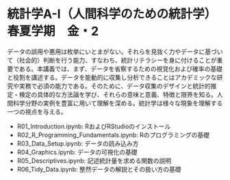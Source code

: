 # 統計学A-I（人間科学のための統計学）　春夏学期　金・2
データの誤用や悪用は枚挙にいとまがない。それらを見抜く力やデータに基づいて（社会的）判断を行う能力、すなわち、統計リテラシーを身に付けることが重要である。本講義では、まず、データを省察するための視覚化および確率の基礎と役割を講述する。データを能動的に収集し分析できることはアカデミックな研究や実務で必須の能力である。そのために、データ収集のデザインと統計的推定・検定の具体的な方法論を学び、それらの意味と意義、特徴と限界を知る。人間科学分野の実例を豊富に用いて理解を深める。統計学は様々な現象を理解する一つの視点を与える。

- R01_Introduction.ipynb: RおよびRStudioのインストール
- R02_R_Programming_Fundamentals.ipynb: Rのプログラミングの基礎
- R03_Data_Setup.ipynb: データの読み込み方
- R04_Graphics.ipynb: データの可視化の基礎
- R05_Descriptives.ipynb: 記述統計量を求める関数の説明
- R06_Tidy_Data.ipynb: 整然データの解説とその扱い方の基礎
